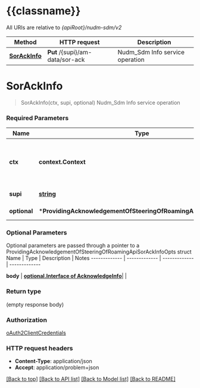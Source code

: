 # {{classname}}

All URIs are relative to *{apiRoot}/nudm-sdm/v2*

Method | HTTP request | Description
------------- | ------------- | -------------
[**SorAckInfo**](ProvidingAcknowledgementOfSteeringOfRoamingApi.md#SorAckInfo) | **Put** /{supi}/am-data/sor-ack | Nudm_Sdm Info service operation

# **SorAckInfo**
> SorAckInfo(ctx, supi, optional)
Nudm_Sdm Info service operation

### Required Parameters

Name | Type | Description  | Notes
------------- | ------------- | ------------- | -------------
 **ctx** | **context.Context** | context for authentication, logging, cancellation, deadlines, tracing, etc.
  **supi** | [**string**](.md)| Identifier of the UE | 
 **optional** | ***ProvidingAcknowledgementOfSteeringOfRoamingApiSorAckInfoOpts** | optional parameters | nil if no parameters

### Optional Parameters
Optional parameters are passed through a pointer to a ProvidingAcknowledgementOfSteeringOfRoamingApiSorAckInfoOpts struct
Name | Type | Description  | Notes
------------- | ------------- | ------------- | -------------

 **body** | [**optional.Interface of AcknowledgeInfo**](AcknowledgeInfo.md)|  | 

### Return type

 (empty response body)

### Authorization

[oAuth2ClientCredentials](../README.md#oAuth2ClientCredentials)

### HTTP request headers

 - **Content-Type**: application/json
 - **Accept**: application/problem+json

[[Back to top]](#) [[Back to API list]](../README.md#documentation-for-api-endpoints) [[Back to Model list]](../README.md#documentation-for-models) [[Back to README]](../README.md)

